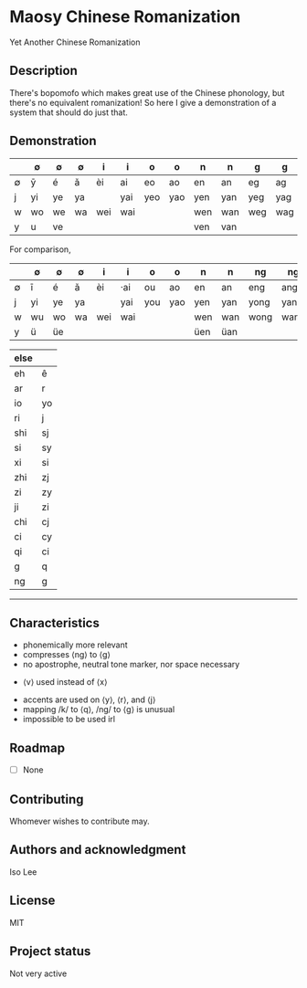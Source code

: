 # Maosy Chinese Romanization
Yet Another Chinese Romanization

## Description
There's bopomofo which makes great use of the Chinese phonology, but there's no equivalent romanization! So here I give a demonstration of a system that should do just that.

## Demonstration
|  | ∅ | ∅ | ∅ | i | i | o | o | n | n | g | g |
| - | - | - | - | - | - | - | - | - | - | - | - |
| ∅ | ȳ | é | ǎ | èi | ai | eo | ao | en | an | eg | ag |
| j | yi | ye | ya | | yai | yeo | yao | yen | yan | yeg | yag |
| w | wo | we | wa | wei | wai | | | wen | wan | weg | wag |
| y | u | ve | | | | | | ven | van |  | |

For comparison,

|  | ∅ | ∅ | ∅ | i | i | o | o | n | n | ng | ng |
| - | - | - | - | - | - | - | - | - | - | - | - |
| ∅ | ī | é | ǎ | èi | ·ai | ou | ao | en | an | eng | ang |
| j | yi | ye | ya | | yai | you | yao | yen | yan | yong | yang |
| w | wu | wo | wa | wei | wai | | | wen | wan | wong | wang |
| y | ü | üe | | | | | | üen | üan |  | |

| else | |
| - | - |
| eh | ê |
| ar | r |
| io | yo |
| ri | j |
| shi | sj |
| si | sy |
| xi | si |
| zhi | zj |
| zi | zy |
| ji | zi |
| chi | cj |
| ci | cy |
| qi | ci |
| g | q |
| ng | g |


***

## Characteristics
+ phonemically more relevant
+ compresses ⟨ng⟩ to ⟨g⟩
+ no apostrophe, neutral tone marker, nor space necessary
* ⟨v⟩ used instead of ⟨x⟩
- accents are used on ⟨y⟩, ⟨r⟩, and ⟨j⟩
- mapping /k/ to ⟨q⟩, /ng/ to ⟨g⟩ is unusual
- impossible to be used irl

## Roadmap
- [ ] None

## Contributing
Whomever wishes to contribute may.

## Authors and acknowledgment
Iso Lee

## License
MIT

## Project status
Not very active

